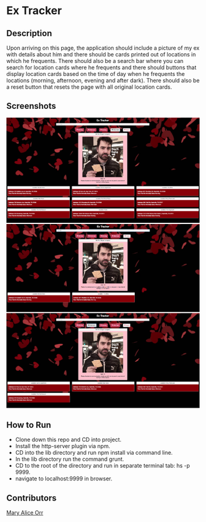 # Ex Tracker

 ## Description
Upon arriving on this page, the application should include a picture of my ex with details about him and there should be cards printed out of locations in which he frequents. There should also be a search bar where you can search for location cards where he frequents and there should buttons that display location cards based on the time of day when he frequents the locations (morning, afternoon, evening and after dark). There should also be a reset button that resets the page with all original location cards.

## Screenshots
![Mary Alice Orr Ex Tracker Screenshot 1](https://raw.githubusercontent.com/maryaliceorr/ex-tracker/master/screenshots/screenshot1.png)
![Mary Alice Orr Ex Tracker Screenshot 2](https://raw.githubusercontent.com/maryaliceorr/ex-tracker/master/screenshots/screenshot2.png)
![Mary Alice Orr Ex Tracker Screenshot 3](https://raw.githubusercontent.com/maryaliceorr/ex-tracker/master/screenshots/screenshot3.png)

## How to Run
- Clone down this repo and CD into project.
- Install the http-server plugin via npm.
- CD into the lib directory and run npm install via command line.
- In the lib directory run the command grunt.
- CD to the root of the directory and run in separate terminal tab: hs -p 9999.
- navigate to localhost:9999 in browser.

## Contributors
[Mary Alice Orr](https://github.com/maryaliceorr)